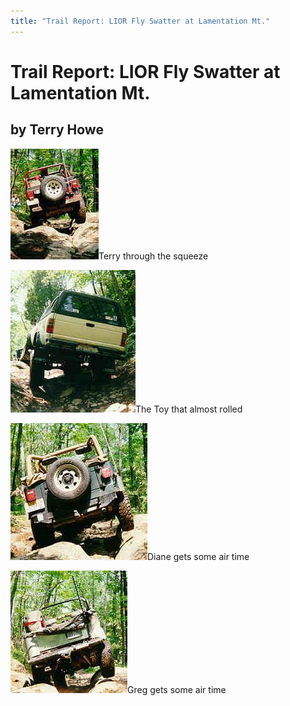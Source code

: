 ```yaml
---
title: "Trail Report: LIOR Fly Swatter at Lamentation Mt."
---
```

# Trail Report: LIOR Fly Swatter at Lamentation Mt.

## by Terry Howe

![](../../../img/terry/trail/s101.jpg)Terry through the squeeze 

![](../../../img/terry/trail/s103.jpg)The Toy that almost rolled 

![](../../../img/terry/trail/s112.jpg)Diane gets some air time 

![](../../../img/terry/trail/s94.jpg)Greg gets some air time